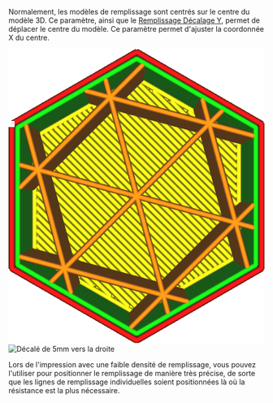 Normalement, les modèles de remplissage sont centrés sur le centre du modèle 3D. Ce paramètre, ainsi que le [Remplissage Décalage Y](./infill_offset_y.md), permet de déplacer le centre du modèle. Ce paramètre permet d'ajuster la coordonnée X du centre.

![Infill is centrred](../../../articles/images/infill_offset_xy_0.png)
![Décalé de 5mm vers la droite](../../../articles/images/infill_offset_x_5.png)

Lors de l'impression avec une faible densité de remplissage, vous pouvez l'utiliser pour positionner le remplissage de manière très précise, de sorte que les lignes de remplissage individuelles soient positionnées là où la résistance est la plus nécessaire.
